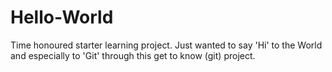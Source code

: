 # Hello-World
Time honoured starter learning project.
Just wanted to say 'Hi' to the World and especially to 'Git' through this get to know (git) project.
